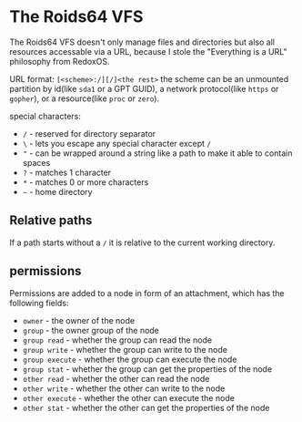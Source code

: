 # The Roids64 VFS
The Roids64 VFS doesn't only manage files and directories but also all resources accessable via a URL, because I stole the "Everything is a URL" philosophy from RedoxOS.

URL format: `[<scheme>:/][/]<the rest>`
the scheme can be an unmounted partition by id(like `sda1` or a GPT GUID), a network protocol(like `https` or `gopher`), or a resource(like `proc` or `zero`).

special characters:
* `/` - reserved for directory separator
* `\` - lets you escape any special character except `/`
* `"` - can be wrapped around a string like a path to make it able to contain spaces
* `?` - matches 1 character
* `*` - matches 0 or more characters
* `~` - home directory

## Relative paths
If a path starts without a `/` it is relative to the current working directory.

## permissions
Permissions are added to a node in form of an attachment, which has the following fields:
* `owner` - the owner of the node
* `group` - the owner group of the node
* `group read` - whether the group can read the node
* `group write` - whether the group can write to the node
* `group execute` - whether the group can execute the node
* `group stat` - whether the group can get the properties of the node
* `other read` - whether the other can read the node
* `other write` - whether the other can write to the node
* `other execute` - whether the other can execute the node
* `other stat` - whether the other can get the properties of the node